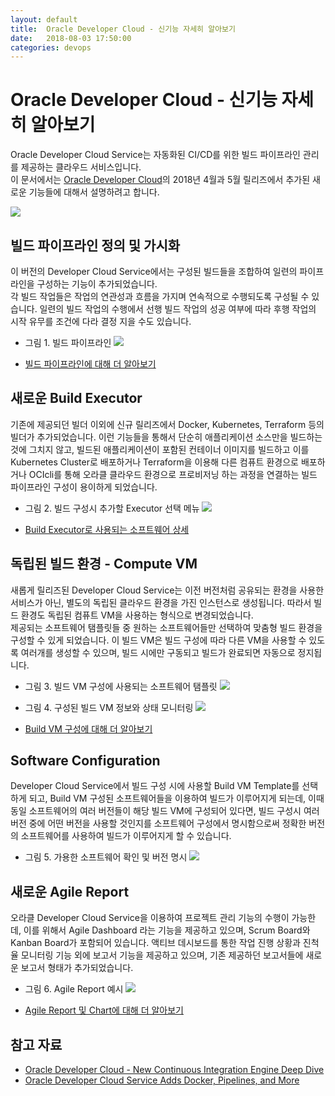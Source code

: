 ```yaml
---
layout: default
title:  Oracle Developer Cloud - 신기능 자세히 알아보기
date:   2018-08-03 17:50:00
categories: devops
---
```


# Oracle Developer Cloud - 신기능 자세히 알아보기

Oracle Developer Cloud Service는 자동화된 CI/CD를 위한 빌드 파이프라인 관리를 제공하는 클라우드 서비스입니다. <br/>
이 문서에서는 [Oracle Developer Cloud](https://cloud.oracle.com/en_US/developer-service)의 2018년 4월과 5월 릴리즈에서 추가된 새로운 기능들에 대해서 설명하려고 합니다.

![](https://oracloud-kr-teamrepo.github.io/2018/05/devcs/dev02.png)

## 빌드 파이프라인 정의 및 가시화
 이 버전의 Developer Cloud Service에서는 구성된 빌드들을 조합하여 일련의 파이프라인을 구성하는 기능이 추가되었습니다. <br/>각 빌드 작업들은 작업의 연관성과 흐름을 가지며 연속적으로 수행되도록 구성될 수 있습니다.
 일련의 빌드 작업의 수행에서 선행 빌드 작업의 성공 여부에 따라 후행 작업의 시작 유무를 조건에 다라 결정 지을 수도 있습니다.
 
- 그림 1. 빌드 파이프라인 
 ![](https://oracloud-kr-teamrepo.github.io/2018/05/devcs/dev03_pipeline.jpg)
 
- [빌드 파이프라인에 대해 더 알아보기](https://docs.oracle.com/en/cloud/paas/developer-cloud/csdcs/managing-project-jobs-and-builds-oracle-developer-cloud-service.html#GUID-8A6787EF-2D7E-4322-A7C9-00509920FC1C)

## 새로운 Build Executor
기존에 제공되던 빌더 이외에 신규 릴리즈에서 Docker, Kubernetes, Terraform 등의 빌더가 추가되었습니다. 이런 기능들을 통해서 단순히 애플리케이션 소스만을 빌드하는 것에 그치지 않고, 빌드된 애플리케이션이 포함된 컨테이너 이미지를 빌드하고 이를 Kubernetes Cluster로 배포하거나 Terraform을 이용해 다른 컴퓨트 환경으로 배포하거나 OCIcli를 통해 오라클 클라우드 환경으로 프로비저닝 하는 과정을 연결하는 빌드 파이프라인 구성이 용이하게 되었습니다.  

- 그림 2. 빌드 구성시 추가할 Executor 선택 메뉴
![](https://oracloud-kr-teamrepo.github.io/2018/05/devcs/build_executor.jpg)

- [Build Executor로 사용되는 소프트웨어 상세](https://docs.oracle.com/en/cloud/paas/developer-cloud/csdcs/managing-project-jobs-and-builds-oracle-developer-cloud-service.html#GUID-D03F85B7-EE9C-435F-BCE3-7F728222CFDF)

## 독립된 빌드 환경 - Compute VM
새롭게 릴리즈된 Developer Cloud Service는 이전 버전처럼 공유되는 환경을 사용한 서비스가 아닌, 별도의 독립된 클라우드 환경을 가진 인스턴스로 생성됩니다. 따라서 빌드 환경도 독립된 컴퓨트 VM을 사용하는 형식으로 변경되었습니다. <br/>
제공되는 소프트웨어 탬플릿들 중 원하는 소프트웨어들만 선택하여 맞춤형 빌드 환경을 구성할 수 있게 되었습니다. 이 빌드 VM은 빌드 구성에 따라 다른 VM을 사용할 수 있도록 여러개를 생성할 수 있으며, 빌드 시에만 구동되고 빌드가 완료되면 자동으로 정지됩니다.

- 그림 3. 빌드 VM 구성에 사용되는 소프트웨어 탬플릿 
 ![](https://oracloud-kr-teamrepo.github.io/2018/05/devcs/Software_template.jpg)

- 그림 4. 구성된 빌드 VM 정보와 상태 모니터링 
 ![](https://oracloud-kr-teamrepo.github.io/2018/05/devcs/BuildVM.jpg)

- [Build VM 구성에 대해 더 알아보기](https://docs.oracle.com/en/cloud/paas/developer-cloud/csdcs/organization-virtual-machines-page.html#GUID-0B9A93E2-7231-4E83-A893-2DC9C6FE1F42)

## Software Configuration
Developer Cloud Service에서 빌드 구성 시에 사용할 Build VM Template를 선택하게 되고, Build VM 구성된 소프트웨어들을 이용하여 빌드가 이루어지게 되는데, 이때 동일 소프트웨어의 여러 버전들이 해당 빌드 VM에 구성되어 있다면, 빌드 구성시 여러 버전 중에 어떤 버전을 사용할 것인지를 소프트웨어 구성에서 명시함으로써 정확한 버전의 소프트웨어를 사용하여 빌드가 이루어지게 할 수 있습니다.

- 그림 5. 가용한 소프트웨어 확인 및 버전 명시 
 ![](https://oracloud-kr-teamrepo.github.io/2018/05/devcs/software_config.jpg)

## 새로운 Agile Report
오라클 Developer Cloud Service을 이용하여 프로젝트 관리 기능의 수행이 가능한데, 이를 위해서 Agile Dashboard 라는 기능을 제공하고 있으며, Scrum Board와 Kanban Board가 포함되어 있습니다. 액티브 데시보드를 통한 작업 진행 상황과 진척율 모니터링 기능 외에 보고서 기능을 제공하고 있으며, 기존 제공하던 보고서들에 새로운 보고서 형태가 추가되었습니다. <br/>

- 그림 6. Agile Report 예시 
 ![](https://oracloud-kr-teamrepo.github.io/2018/05/devcs/agile_report.png)

- [Agile Report 및 Chart에 대해 더 알아보기](https://docs.oracle.com/en/cloud/paas/developer-cloud/csdcs/using-agile-methodology-oracle-developer-cloud-service.html#GUID-6A02C756-954D-4955-BB56-0FFF8277D847)


## 참고 자료
- [Oracle Developer Cloud - New Continuous Integration Engine Deep Dive](https://blogs.oracle.com/developers/oracle-developer-cloud-new-continuous-integration-engine-deep-dive)
- [Oracle Developer Cloud Service Adds Docker, Pipelines, and More](https://blogs.oracle.com/cloud-platform/oracle-developer-cloud-service-adds-docker,-pipelines,-and-more)